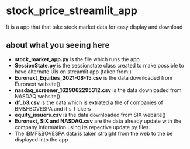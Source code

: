# stock_price_streamlit_app
It is a app that that take stock market data for easy display and download
## about what you seeing here
- **stock_market_app.py** is the file which runs the app
- **SessionState.py** is the sessionstate class created to make possible to have alternate UIs on streamlit app (taken from:)
- **Euronext_Equities_2021-08-15.csv** is the data downloaded from Euronext website()
- **nasdaq_screener_1629062295312.csv** is the data downloaded from NASDAQ website()
- **df_b3.csv** is the data which is extrated a the of companies of BM&FBOVESPA and it's Tickers
- **equity_issuers.csv** is the data downloaded from SIX website()
- **Euronext, SIX and NASDAQ.csv** are the data already update with the company information using its repective update py files.
- The IBMF&BOVESPA data is taken straight from the web to the be displayed into the app
